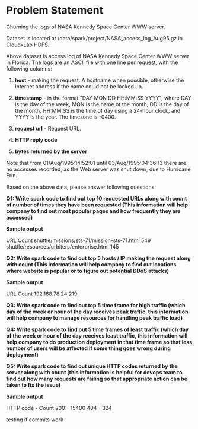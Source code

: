 # Problem Statement

Churning the logs of NASA Kennedy Space Center WWW server.

Dataset is located at /data/spark/project/NASA_access_log_Aug95.gz in [CloudxLab](https://cloudxlab.com) HDFS.

Above dataset is access log of NASA Kennedy Space Center WWW server in Florida. The logs are an ASCII file with one line per request, with the following columns:

1. **host** - making the request. A hostname when possible, otherwise the Internet address if the name could not be looked up.

2. **timestamp** - in the format "DAY MON DD HH:MM:SS YYYY", where DAY is the day of the week, MON is the name of the month, DD is the day of the month, HH:MM:SS is the time of day using a 24-hour clock, and YYYY is the year. The timezone is -0400.

3. **request url** - Request URL.

4. **HTTP reply code**

5. **bytes returned by the server**

Note that from 01/Aug/1995:14:52:01 until 03/Aug/1995:04:36:13 there are no accesses recorded, as the Web server was shut down, due to Hurricane Erin.

Based on the above data, please answer following questions:

**Q1: Write spark code to find out top 10 requested URLs along with count of number of times they have been requested (This information will help company to find out most popular pages and how frequently they are accessed)**

**Sample output**

URL Count
shuttle/missions/sts-71/mission-sts-71.html 549
shuttle/resources/orbiters/enterprise.html 145

**Q2: Write spark code to find out top 5 hosts / IP making the request along with count (This information will help company to find out locations where website is popular or to figure out potential DDoS attacks)**

**Sample output**

URL Count
192.168.78.24 219

**Q3: Write spark code to find out top 5 time frame for high traffic (which day of the week or hour of the day receives peak traffic, this information will help company to manage resources for handling peak traffic load)**

**Q4: Write spark code to find out 5 time frames of least traffic (which day of the week or hour of the day receives least traffic, this information will help company to do production deployment in that time frame so that less number of users will be affected if some thing goes wrong during deployment)**

**Q5: Write spark code to find out unique HTTP codes returned by the server along with count (this information is helpful for devops team to find out how many requests are failing so that appropriate action can be taken to fix the issue)**

**Sample output**

HTTP code - Count
200 - 15400
404 - 324

testing if commits work